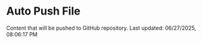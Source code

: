 # Auto Push File

Content that will be pushed to GitHub repository.
Last updated: 06/27/2025, 08:06:17 PM